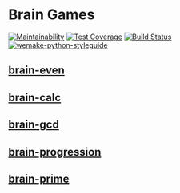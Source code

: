 # Brain Games

[![Maintainability](https://api.codeclimate.com/v1/badges/a99a88d28ad37a79dbf6/maintainability)](https://codeclimate.com/github/codeclimate/codeclimate/maintainability)
[![Test Coverage](https://api.codeclimate.com/v1/badges/a99a88d28ad37a79dbf6/test_coverage)](https://codeclimate.com/github/codeclimate/codeclimate/test_coverage)
[![Build Status](https://travis-ci.org/veetors/python-project-lvl1.svg?branch=master)](https://travis-ci.org/veetors/python-project-lvl1)
[![wemake-python-styleguide](https://img.shields.io/badge/style-wemake-000000.svg)](https://github.com/wemake-services/wemake-python-styleguide)

## [brain-even](https://asciinema.org/a/YQsfXaYFypwYL5arIgzj03D8V)

## [brain-calc](https://asciinema.org/a/SrhtCNZfgvhLzC7oD9r25r53l)

## [brain-gcd](https://asciinema.org/a/oz7IY14XRSFZUnzHPUKhh8oVb)

## [brain-progression](https://asciinema.org/a/a29Xc1KrPdLIACsqo4xGxcgOC)

## [brain-prime](https://asciinema.org/a/tRS0PhLPkG6RtFKyjcC52pUQf)
